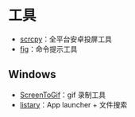 # 工具

- [scrcpy](https://github.com/Genymobile/scrcpy)：全平台安卓投屏工具
- [fig](https://github.com/withfig/fig)：命令提示工具

## Windows

- [ScreenToGif](https://www.screentogif.com/)：gif 录制工具
- [listary](https://www.listarypro.com/)：App launcher + 文件搜索
